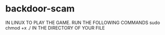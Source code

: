 # backdoor-scam
IN LINUX TO PLAY THE GAME. RUN THE FOLLOWING COMMANDS 
sudo chmod +x <FILENAME>
./<FILENAME> IN THE DIRECTORY OF YOUR FILE
